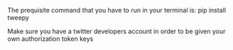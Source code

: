 The prequisite command that you have to run in your terminal is: 
        pip install tweepy

Make sure you have a twitter developers account in order to be given your own authorization token keys
